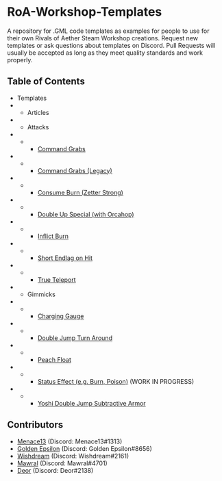 # RoA-Workshop-Templates
A repository for .GML code templates as examples for people to use for their own Rivals of Aether Steam Workshop creations. Request new templates or ask questions about templates on Discord. Pull Requests will usually be accepted as long as they meet quality standards and work properly.

## Table of Contents

- Templates
- - Articles
- - Attacks
- - - [Command Grabs](https://github.com/Menace13/RoA-Workshop-Templates/blob/master/Templates/Attacks/command_grabs_2.0.md)
- - - [Command Grabs (Legacy)](https://github.com/Menace13/RoA-Workshop-Templates/blob/master/Templates/Attacks/command_grabs.md)
- - - [Consume Burn (Zetter Strong)](https://github.com/Menace13/RoA-Workshop-Templates/blob/master/Templates/Attacks/burn_consume.md)
- - - [Double Up Special (with Orcahop)](https://github.com/Menace13/RoA-Workshop-Templates/blob/master/Templates/Attacks/double_up_special.md)
- - - [Inflict Burn](https://github.com/Menace13/RoA-Workshop-Templates/blob/master/Templates/Attacks/burn_inflict.md)
- - - [Short Endlag on Hit](https://github.com/Menace13/RoA-Workshop-Templates/blob/master/Templates/Attacks/short_endlag_on_hit.md)
- - - [True Teleport](https://github.com/Menace13/RoA-Workshop-Templates/blob/master/Templates/Attacks/true_teleportation.md)
- - Gimmicks
- - - [Charging Gauge](https://github.com/Menace13/RoA-Workshop-Templates/blob/master/Templates/Gimmicks/charging_gauge.md)
- - - [Double Jump Turn Around](https://github.com/Menace13/RoA-Workshop-Templates/blob/master/Templates/Gimmicks/double_jump_turn_around.md)
- - - [Peach Float](https://github.com/Menace13/RoA-Workshop-Templates/blob/master/Templates/Gimmicks/peach_float.md)
- - - [Status Effect (e.g. Burn, Poison)](https://github.com/Menace13/RoA-Workshop-Templates/blob/master/Templates/Gimmicks/status_effect.md) (WORK IN PROGRESS)
- - - [Yoshi Double Jump Subtractive Armor](https://github.com/Menace13/RoA-Workshop-Templates/blob/master/Templates/Gimmicks/yoshi_subtractive_armor.md)

## Contributors

- [Menace13](https://github.com/Menace13) (Discord: Menace13#1313)
- [Golden Epsilon](https://github.com/GoldenEpsilon) (Discord: Golden Epsilon#8656)
- [Wishdream](https://github.com/Wishdream) (Discord: Wishdream#2161)
- [Mawral](https://github.com/Mawral) (Discord: Mawral#4701)
- [Deor](https://github.com/DeorTheLogician) (Discord: Deor#2138)

